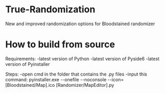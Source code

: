 # True-Randomization
New and improved randomization options for Bloodstained randomizer

# How to build from source

Requirements:
-latest version of Python
-latest version of Pyside6
-latest version of Pyinstaller

Steps:
-open cmd in the folder that contains the .py files
-input this command: pyinstaller.exe --onefile --noconsole --icon=[Bloodstained/Map].ico [Randomizer/MapEditor].py
